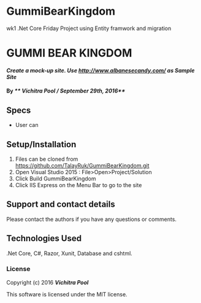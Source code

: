 # GummiBearKingdom
wk1 .Net Core Friday Project using Entity framwork and migration
# GUMMI BEAR KINGDOM

#### _Create a mock-up site. Use http://www.albanesecandy.com/ as Sample Site_

#### By _** Vichitra Pool / September 29th, 2016**_

## Specs
 * User can 



## Setup/Installation
1. Files can be cloned from https://github.com/TalayRuk/GummiBearKingdom.git 
2. Open Visual Studio 2015 : File>Open>Project/Solution
3. Click Build GummiBearKingdom 
4. Click IIS Express on the Menu Bar to go to the site


## Support and contact details

Please contact the authors if you have any questions or comments.

## Technologies Used

.Net Core, C#, Razor, Xunit, Database and cshtml.

### License

Copyright (c) 2016 **_Vichitra Pool_**

This software is licensed under the MIT license.
